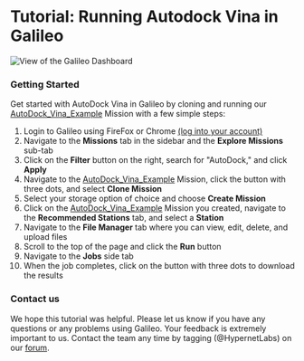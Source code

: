 # Tutorial: Running Autodock Vina in Galileo

![View of the Galileo Dashboard](images/autodock/autodock_vina.gif)

### Getting Started

Get started with AutoDock Vina in Galileo by cloning and running our [AutoDock_Vina_Example](https://galileo.hypernetlabs.io/public-missions/41f12494-7332-4399-a36a-df310aa2a0cf) Mission with a few simple steps:

1.	Login to Galileo using FireFox or Chrome [(log into your account)](http://galileo.hypernetlabs.io/)
2.	Navigate to the **Missions** tab in the sidebar and the **Explore Missions** sub-tab
3.	Click on the **Filter** button on the right, search for "AutoDock," and click **Apply**
4.	Navigate to the [AutoDock_Vina_Example](https://galileo.hypernetlabs.io/public-missions/41f12494-7332-4399-a36a-df310aa2a0cf) Mission, click the button with three dots, and select **Clone Mission**
5.	Select your storage option of choice and choose **Create Mission**
6.	Click on the [AutoDock_Vina_Example](https://galileo.hypernetlabs.io/public-missions/41f12494-7332-4399-a36a-df310aa2a0cf) Mission you created, navigate to the **Recommended Stations** tab, and select a **Station**
7.	Navigate to the **File Manager** tab where you can view, edit, delete, and upload files
8.	Scroll to the top of the page and click the **Run** button
9.	Navigate to the **Jobs** side tab
10.	When the job completes, click on the button with three dots to download the results

### Contact us

We hope this tutorial was helpful. Please let us know if you have any questions or any problems using Galileo. Your feedback is extremely important to us. Contact the team any time by tagging (@HypernetLabs) on our [forum](https://galileo-forum.hypernetlabs.io).
